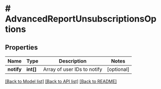 # # AdvancedReportUnsubscriptionsOptions

## Properties

Name | Type | Description | Notes
------------ | ------------- | ------------- | -------------
**notify** | **int[]** | Array of user IDs to notify | [optional] 

[[Back to Model list]](../../README.md#documentation-for-models) [[Back to API list]](../../README.md#documentation-for-api-endpoints) [[Back to README]](../../README.md)


